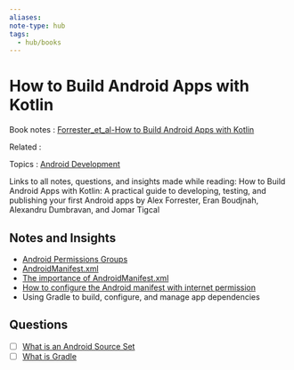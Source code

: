 ```yaml
---
aliases:
note-type: hub
tags:
  - hub/books
---
```


# How to Build Android Apps with Kotlin

Book notes : [Forrester_et_al-How to Build Android Apps with Kotlin](../kindle-highlights/Forrester_et_al-How%20to%20Build%20Android%20Apps%20with%20Kotlin.md)

Related :

Topics : [Android Development](../4-hub-notes-🚉/Android%20Development.md)

Links to all notes, questions, and insights made while reading:
How to Build Android Apps with Kotlin: A practical guide to developing,
testing, and publishing your first Android apps by Alex Forrester,
Eran Boudjnah, Alexandru Dumbravan, and Jomar Tigcal

## Notes and Insights

- [Android Permissions Groups](../3-permanent-notes-🧲/Android%20Permissions%20Groups.md)
- [AndroidManifest.xml](../3-permanent-notes-🧲/AndroidManifest.xml.md)
- [The importance of AndroidManifest.xml](../2-literature-notes-📝/The%20importance%20of%20AndroidManifest.xml.md)
- [How to configure the Android manifest with internet permission](../3-permanent-notes-🧲/How%20to%20configure%20the%20Android%20manifest%20with%20internet%20permission.md)
- Using Gradle to build, configure, and manage app dependencies

## Questions

- [ ] [What is an Android Source Set](../3-permanent-notes-🧲/What%20is%20an%20Android%20Source%20Set.md)
- [ ] [What is Gradle](What%20is%20Gradle)

